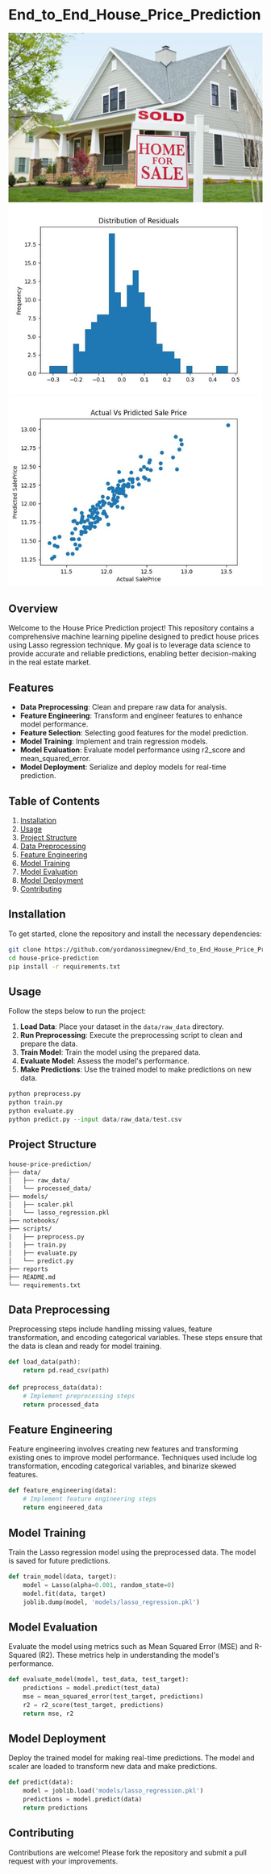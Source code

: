 # End_to_End_House_Price_Prediction

![House Prices](https://github.com/yordanossimegnew/End_to_End_House_Price_Prediction/blob/690f40979a41340c5f56a59e7e7baaef8265c474/house%20image.jpg)
![Distribution of Residuals](https://github.com/yordanossimegnew/End_to_End_House_Price_Prediction/blob/690f40979a41340c5f56a59e7e7baaef8265c474/reports/figures/Distibution%20of%20Residuals.jpg)
![Actual vs Predicted Sale Price](https://github.com/yordanossimegnew/End_to_End_House_Price_Prediction/blob/690f40979a41340c5f56a59e7e7baaef8265c474/reports/figures/Actual%20Vs%20Pridicted%20Sale%20Price.jpg)

## Overview
Welcome to the House Price Prediction project! This repository contains a comprehensive machine learning pipeline designed to predict house prices using Lasso regression technique. My goal is to leverage data science to provide accurate and reliable predictions, enabling better decision-making in the real estate market.

## Features
- **Data Preprocessing**: Clean and prepare raw data for analysis.
- **Feature Engineering**: Transform and engineer features to enhance model performance.
- **Feature Selection**: Selecting good features for the model prediction.
- **Model Training**: Implement and train regression models.
- **Model Evaluation**: Evaluate model performance using r2_score and mean_squared_error.
- **Model Deployment**: Serialize and deploy models for real-time prediction.

## Table of Contents
1. [Installation](#installation)
2. [Usage](#usage)
3. [Project Structure](#project-structure)
4. [Data Preprocessing](#data-preprocessing)
5. [Feature Engineering](#feature-engineering)
6. [Model Training](#model-training)
7. [Model Evaluation](#model-evaluation)
8. [Model Deployment](#model-deployment)
9. [Contributing](#contributing)

## Installation
To get started, clone the repository and install the necessary dependencies:

```bash
git clone https://github.com/yordanossimegnew/End_to_End_House_Price_Prediction.git
cd house-price-prediction
pip install -r requirements.txt
```

## Usage
Follow the steps below to run the project:

1. **Load Data**: Place your dataset in the `data/raw_data` directory.
2. **Run Preprocessing**: Execute the preprocessing script to clean and prepare the data.
3. **Train Model**: Train the model using the prepared data.
4. **Evaluate Model**: Assess the model's performance.
5. **Make Predictions**: Use the trained model to make predictions on new data.

```python
python preprocess.py
python train.py
python evaluate.py
python predict.py --input data/raw_data/test.csv
```

## Project Structure
```
house-price-prediction/
├── data/
│   ├── raw_data/
│   └── processed_data/
├── models/
│   ├── scaler.pkl
│   └── lasso_regression.pkl
├── notebooks/
├── scripts/
│   ├── preprocess.py
│   ├── train.py
│   ├── evaluate.py
│   └── predict.py
├── reports
├── README.md
└── requirements.txt
```

## Data Preprocessing
Preprocessing steps include handling missing values, feature transformation, and encoding categorical variables. These steps ensure that the data is clean and ready for model training.

```python
def load_data(path):
    return pd.read_csv(path)

def preprocess_data(data):
    # Implement preprocessing steps
    return processed_data
```

## Feature Engineering
Feature engineering involves creating new features and transforming existing ones to improve model performance. Techniques used include log transformation, encoding categorical variables, and binarize skewed features.

```python
def feature_engineering(data):
    # Implement feature engineering steps
    return engineered_data
```

## Model Training
Train the Lasso regression model using the preprocessed data. The model is saved for future predictions.

```python
def train_model(data, target):
    model = Lasso(alpha=0.001, random_state=0)
    model.fit(data, target)
    joblib.dump(model, 'models/lasso_regression.pkl')
```

## Model Evaluation
Evaluate the model using metrics such as Mean Squared Error (MSE) and R-Squared (R2). These metrics help in understanding the model's performance.

```python
def evaluate_model(model, test_data, test_target):
    predictions = model.predict(test_data)
    mse = mean_squared_error(test_target, predictions)
    r2 = r2_score(test_target, predictions)
    return mse, r2
```

## Model Deployment
Deploy the trained model for making real-time predictions. The model and scaler are loaded to transform new data and make predictions.

```python
def predict(data):
    model = joblib.load('models/lasso_regression.pkl')
    predictions = model.predict(data)
    return predictions
```

## Contributing
Contributions are welcome! Please fork the repository and submit a pull request with your improvements.
